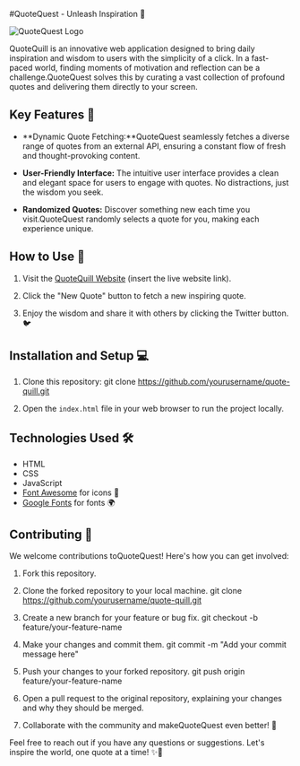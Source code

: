 #QuoteQuest - Unleash Inspiration 📜

![QuoteQuest Logo](favicon.png)

QuoteQuill is an innovative web application designed to bring daily inspiration and wisdom to users with the simplicity of a click. In a fast-paced world, finding moments of motivation and reflection can be a challenge.QuoteQuest solves this by curating a vast collection of profound quotes and delivering them directly to your screen.

## Key Features 🌟

- **Dynamic Quote Fetching:**QuoteQuest seamlessly fetches a diverse range of quotes from an external API, ensuring a constant flow of fresh and thought-provoking content.

- **User-Friendly Interface:** The intuitive user interface provides a clean and elegant space for users to engage with quotes. No distractions, just the wisdom you seek.

- **Randomized Quotes:** Discover something new each time you visit.QuoteQuest randomly selects a quote for you, making each experience unique.

## How to Use 🚀

1. Visit the [QuoteQuill Website](#) (insert the live website link).

2. Click the "New Quote" button to fetch a new inspiring quote.

3. Enjoy the wisdom and share it with others by clicking the Twitter button. 🐦

## Installation and Setup 💻

1. Clone this repository:
   git clone https://github.com/yourusername/quote-quill.git

2. Open the `index.html` file in your web browser to run the project locally.

## Technologies Used 🛠️

- HTML
- CSS
- JavaScript
- [Font Awesome](https://fontawesome.com/) for icons 🚀
- [Google Fonts](https://fonts.google.com/) for fonts 🌍

## Contributing 🤝

We welcome contributions toQuoteQuest! Here's how you can get involved:

1. Fork this repository.

2. Clone the forked repository to your local machine.
   git clone https://github.com/yourusername/quote-quill.git

3. Create a new branch for your feature or bug fix.
   git checkout -b feature/your-feature-name

4. Make your changes and commit them.
   git commit -m "Add your commit message here"

5. Push your changes to your forked repository.
   git push origin feature/your-feature-name

6. Open a pull request to the original repository, explaining your changes and why they should be merged.

7. Collaborate with the community and makeQuoteQuest even better! 🙌

Feel free to reach out if you have any questions or suggestions. Let's inspire the world, one quote at a time! ✨🌟
